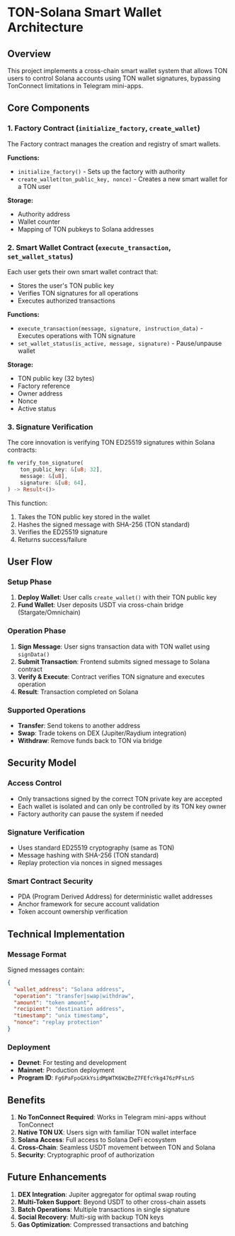 # TON-Solana Smart Wallet Architecture

## Overview

This project implements a cross-chain smart wallet system that allows TON users to control Solana accounts using TON wallet signatures, bypassing TonConnect limitations in Telegram mini-apps.

## Core Components

### 1. Factory Contract (`initialize_factory`, `create_wallet`)

The Factory contract manages the creation and registry of smart wallets.

**Functions:**
- `initialize_factory()` - Sets up the factory with authority
- `create_wallet(ton_public_key, nonce)` - Creates a new smart wallet for a TON user

**Storage:**
- Authority address
- Wallet counter
- Mapping of TON pubkeys to Solana addresses

### 2. Smart Wallet Contract (`execute_transaction`, `set_wallet_status`)

Each user gets their own smart wallet contract that:
- Stores the user's TON public key
- Verifies TON signatures for all operations
- Executes authorized transactions

**Functions:**
- `execute_transaction(message, signature, instruction_data)` - Executes operations with TON signature
- `set_wallet_status(is_active, message, signature)` - Pause/unpause wallet

**Storage:**
- TON public key (32 bytes)
- Factory reference
- Owner address
- Nonce
- Active status

### 3. Signature Verification

The core innovation is verifying TON ED25519 signatures within Solana contracts:

```rust
fn verify_ton_signature(
    ton_public_key: &[u8; 32],
    message: &[u8],
    signature: &[u8; 64],
) -> Result<()>
```

This function:
1. Takes the TON public key stored in the wallet
2. Hashes the signed message with SHA-256 (TON standard)
3. Verifies the ED25519 signature
4. Returns success/failure

## User Flow

### Setup Phase
1. **Deploy Wallet**: User calls `create_wallet()` with their TON public key
2. **Fund Wallet**: User deposits USDT via cross-chain bridge (Stargate/Omnichain)

### Operation Phase
1. **Sign Message**: User signs transaction data with TON wallet using `signData()`
2. **Submit Transaction**: Frontend submits signed message to Solana contract
3. **Verify & Execute**: Contract verifies TON signature and executes operation
4. **Result**: Transaction completed on Solana

### Supported Operations
- **Transfer**: Send tokens to another address
- **Swap**: Trade tokens on DEX (Jupiter/Raydium integration)
- **Withdraw**: Remove funds back to TON via bridge

## Security Model

### Access Control
- Only transactions signed by the correct TON private key are accepted
- Each wallet is isolated and can only be controlled by its TON key owner
- Factory authority can pause the system if needed

### Signature Verification
- Uses standard ED25519 cryptography (same as TON)
- Message hashing with SHA-256 (TON standard)
- Replay protection via nonces in signed messages

### Smart Contract Security
- PDA (Program Derived Address) for deterministic wallet addresses
- Anchor framework for secure account validation
- Token account ownership verification

## Technical Implementation

### Message Format
Signed messages contain:
```json
{
  "wallet_address": "Solana address",
  "operation": "transfer|swap|withdraw",
  "amount": "token amount",
  "recipient": "destination address",
  "timestamp": "unix timestamp",
  "nonce": "replay protection"
}
```

### Deployment
- **Devnet**: For testing and development
- **Mainnet**: Production deployment
- **Program ID**: `Fg6PaFpoGXkYsidMpWTK6W2BeZ7FEfcYkg476zPFsLnS`

## Benefits

1. **No TonConnect Required**: Works in Telegram mini-apps without TonConnect
2. **Native TON UX**: Users sign with familiar TON wallet interface
3. **Solana Access**: Full access to Solana DeFi ecosystem
4. **Cross-Chain**: Seamless USDT movement between TON and Solana
5. **Security**: Cryptographic proof of authorization

## Future Enhancements

1. **DEX Integration**: Jupiter aggregator for optimal swap routing
2. **Multi-Token Support**: Beyond USDT to other cross-chain assets
3. **Batch Operations**: Multiple transactions in single signature
4. **Social Recovery**: Multi-sig with backup TON keys
5. **Gas Optimization**: Compressed transactions and batching